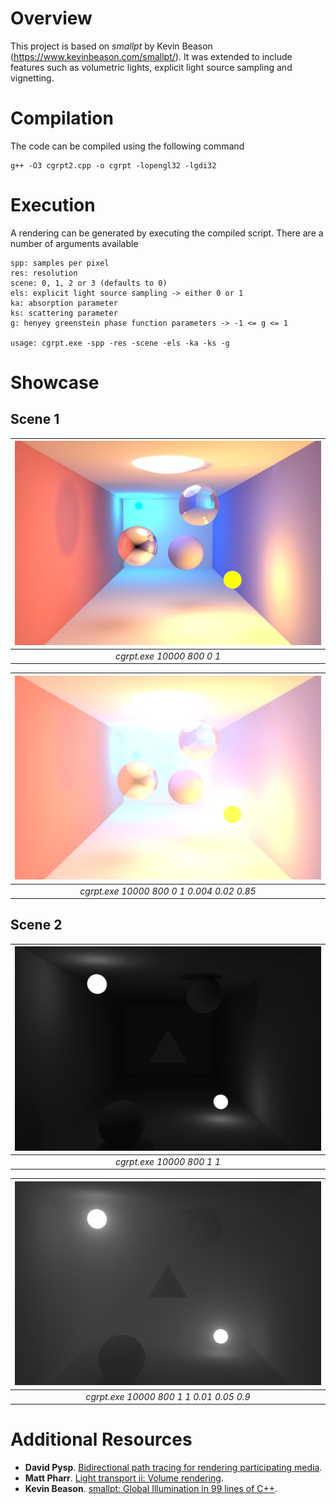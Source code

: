 # Overview
This project is based on *smallpt* by Kevin Beason (https://www.kevinbeason.com/smallpt/). It was extended to include features such as volumetric lights, explicit light source sampling and vignetting.

# Compilation

The code can be compiled using the following command
```
g++ -O3 cgrpt2.cpp -o cgrpt -lopengl32 -lgdi32
```

# Execution
A rendering can be generated by executing the compiled script.
There are a number of arguments available
```
spp: samples per pixel
res: resolution
scene: 0, 1, 2 or 3 (defaults to 0)
els: explicit light source sampling -> either 0 or 1
ka: absorption parameter
ks: scattering parameter
g: henyey greenstein phase function parameters -> -1 <= g <= 1

usage: cgrpt.exe -spp -res -scene -els -ka -ks -g
```

# Showcase

## Scene 1
| ![Scene 1 with fog](renderings/scene_1_no_media.png) | 
|:--:| 
| *cgrpt.exe 10000 800 0 1* |

| ![Scene 1 with fog](renderings/scene_1_with_media.png) | 
|:--:| 
| *cgrpt.exe 10000 800 0 1 0.004 0.02 0.85* |

## Scene 2
| ![Scene 2 without fog](renderings/scene_2_10000spp_no_media.png) | 
|:--:| 
| *cgrpt.exe 10000 800 1 1* |


| ![Scene 2 with fog](renderings/scene_2_10000spp_with_media.png) | 
|:--:| 
| *cgrpt.exe 10000 800 1 1 0.01 0.05 0.9* |

# Additional Resources

- **David Pysp**. [Bidirectional path tracing for rendering participating media](https://github.com/davidpypysp/softbivpt).
- **Matt Pharr**. [Light transport ii: Volume rendering](https://pbr-book.org/3ed-2018/Light_Transport_II_Volume_Rendering).
- **Kevin Beason**. [smallpt: Global Illumination in 99 lines of C++](https://www.kevinbeason.com/smallpt/).

